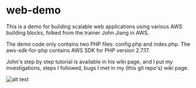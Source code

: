 # web-demo
This is a demo for building scalable web applications using various AWS building blocks, folked from the trainer John Jiang in AWS.

The demo code only contains two PHP files: config.php and index.php. The aws-sdk-for-php contains AWS SDK for PHP version 2.7.17.

John's step by step tutorial is available in his wiki page, and I put my investigations, steps I followed, bugs I met in my (this git repo's) wiki page.

![alt text](https://github.com/CorrineTan/web-demo/blob/master/image.jpg?raw=true)
